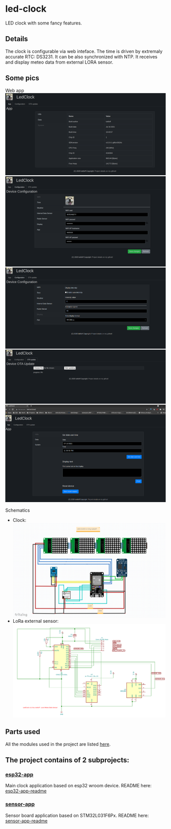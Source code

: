 # led-clock
LED clock with some fancy features.

## Details
The clock is configurable via web inteface. The time is driven by extremaly accurate RTC: DS3231. It can be also synchronized with NTP.
It receives and display meteo data from external LORA sensor.

## Some pics
Web app
![1](docs/pics/app-info-ui.png)
![2](docs/pics/config-ui.png)
![3](docs/pics/config-ui2.png)
![4](docs/pics/ota-ui.png)
![5](docs/pics/web-ui.png)

Schematics
* Clock:
![1](docs/schematics/clock/led-clock_schematic.png)
* LoRa external sensor:
![2](docs/schematics/sensor/ledclock-sensor_schematic.png)

## Parts used
All the modules used in the project are listed [here](./docs/BOM.md).


## The project contains of 2 subprojects:

### [esp32-app](./esp32-app/README.md)
Main clock application based on esp32 wroom device. README here: [esp32-app-readme](./esp32-app/README.md)

### [sensor-app](./sensor-app/README.md)
Sensor board application based on STM32L031F6Px. README here: [sensor-app-readme](./sensor-app/README.md)
